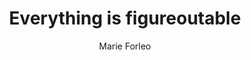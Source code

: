 ---
layout: post
title: "Everything is figureoutable"
author: Marie Forleo
img: book-everything-is-fig.jpg
total_pages: 185
read_pages: 10
---